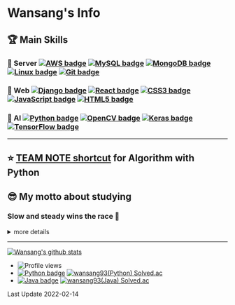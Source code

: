 # Wansang's Info

## 🏆 Main Skills

### 🥇 Server [![AWS badge](https://img.shields.io/badge/AWS-232F3E.svg?&style=flat-square&logo=Amazon%20AWS&logoColor=white)](#wansangs-info) [![MySQL badge](https://img.shields.io/badge/MySQL-4479A1.svg?&style=flat-square&logo=MySQL&logoColor=white)](#wansangs-info) [![MongoDB badge](https://img.shields.io/badge/MongoDB-47A248.svg?&style=flat-square&logo=MongoDB&logoColor=white)](#wansangs-info) [![Linux badge](https://img.shields.io/badge/Linux-FCC624.svg?&style=flat-square&logo=Linux&logoColor=black)](#wansangs-info) [![Git badge](https://img.shields.io/badge/Git-F05032.svg?&style=flat-square&logo=Git&logoColor=white)](#wansangs-info)

### 🥉 Web [![Django badge](https://img.shields.io/badge/Django-092E20.svg?&style=flat-square&logo=Django&logoColor=white)](#wansangs-info) [![React badge](https://img.shields.io/badge/React-61DAFB.svg?&style=flat-square&logo=React&logoColor=black)](#wansangs-info)  [![CSS3 badge](https://img.shields.io/badge/CSS3-1572B6.svg?&style=flat-square&logo=CSS3&logoColor=white)](#wansangs-info) [![JavaScript badge](https://img.shields.io/badge/JavaScript-F7DF1E.svg?&style=flat-square&logo=JavaScript&logoColor=black)](#wansangs-info) [![HTML5 badge](https://img.shields.io/badge/HTML5-E34F26.svg?&style=flat-square&logo=HTML5&logoColor=white)](#wansangs-info)

### 🥈 AI [![Python badge](https://img.shields.io/badge/Python-3776AB.svg?&style=flat-square&logo=Python&logoColor=white)](#wansangs-info) [![OpenCV badge](https://img.shields.io/badge/OpenCV-5C3EE8.svg?&style=flat-square&logo=OpenCV&logoColor=white)](#wansangs-info) [![Keras badge](https://img.shields.io/badge/Keras-D00000.svg?&style=flat-square&logo=Keras&logoColor=white)](#wansangs-info) [![TensorFlow badge](https://img.shields.io/badge/TensorFlow-FF6F00.svg?&style=flat-square&logo=TensorFlow&logoColor=white)](#wansangs-info)

---

## ⭐ [TEAM NOTE shortcut](https://github.com/wansang93/Algorithm/tree/master/Team%20Note) for Algorithm with Python

## 😎 My motto about studying

### **Slow and steady wins the race** 🐢

<details>
<summary>more details</summary>
<div markdown="1">

---

## 😜 What I am interested in now

1. Cloud(especially AWS, Azure) & Linux
2. BitCoin(blockchain), Trading Bot
3. ML & AL(especially Tensorflow and Keras)

## 😝 What I want: To be a **Data Scientist**

## 😛 What I am studying

- 2020 Jun ~ : **Basic Modern JavaScript** book
- 2021 Jul ~ : **AWS SAA** certification

## 😙 I'll study

- **Deep Learning with Python** book
- **Basic Machine/Deep Learning** [Youtube Link](https://www.youtube.com/playlist?list=PLlMkM4tgfjnLSOjrEJN31gZATbcj_MpUm)
- **Linux on Coding Everybody** [Youtube Link](https://www.youtube.com/playlist?list=PLuHgQVnccGMBT57a9dvEtd6OuWpugF9SH), [Site Link](https://opentutorials.org/course/2598)

## 🌆 Where I've worked

- 2021 Aug ~ 2021 Dec: **MavenCloudService**

## 🏫 What I've learned

- 2012 Mar ~ 2019 Feb: I majored in **Computer Information and Communication engineering** at **Hong-ik University**
- 2019 Apr ~ 2019 Nov: I studied the things below at **Samsung Multi-Campus**
  - Cloud Service(Azure)
  - Statistics(R)
  - Computer-Vision(Python, MySQL)
  - Data Analysis(Numpy, Pandas, Matplotlib, Scikit-Learn, etc.)
  - AI / ML / Deep Learning / Reinforcement Learning(Tensorflow, Keras, etc.)
  - Web Programming(JavaScript, Django)
- 2020 Dec ~ 2021 Jun: I studied the things below at **Samsung Multi-Campus**
  - Web Programming(HTML, CSS, JavaScript, Django, React, Redux, Mobx)
  - Cloud Service(AWS)
  - Docker, Kubernetes
- 2022 Jan ~ 2022 Jul: I studied the things below at **Samsung Multi-Campus**
  - Java Basic, Algorithm(Java)

### 💻 On the Internet

- 2019 Nov: **Python for Beginner** [Programmers Link](https://programmers.co.kr/learn/courses/2)
- 2019 Nov ~ 2020 Jul: **Python Coding Do-Jang** [Do-Jang Link](https://dojang.io/course/view.php?id=7)
- 2020 Feb: **Code Python like Python style** [Programmers Link](https://programmers.co.kr/learn/courses/4008)
- 2020 Jun ~ 2020 Sep: **How to use Python in Slicon-Velly** [Udemy Link](https://www.udemy.com/course/python-beginner-korean/)
- 2020 Jul: **Basic Git & Github(Document Controller from the hell)** book & web [Youtube Link](https://www.youtube.com/playlist?list=PLRx0vPvlEmdD5FLIdwTM4mKBgyjv4no81)
- 2020 Sep ~ 2020 Dec: **This is Linux(CentOS 8)** [Youtube Link](https://www.youtube.com/playlist?list=PLVsNizTWUw7EJ9z-LW3lv3VC-6HI9I3hN)
- 2020 Oct ~ 2021 Jul: **This is Coding test** [Youtube Link](https://www.youtube.com/playlist?list=PLRx0vPvlEmdAghTr5mXQxGpHjWqSz0dgC)
- 2021 Sep ~ 2021 Dec: **This is MySQL(8.0)** [Youtube Link](https://www.youtube.com/playlist?list=PLVsNizTWUw7Hox7NMhenT-bulldCp9HP9)

will be updated

### 📚 From Books

📕📙📒📗📘

will be updated

### Employment data -> [Link](./employment.md)

</div>
</details>

---

[![Wansang's github stats](https://github-readme-stats.vercel.app/api?username=wansang93&title_color=FFFFFF&text_color=ced6e0&bg_color=30deg,000000,57606f)](https://github.com/anuraghazra/github-readme-stats)

- ![Profile views](https://komarev.com/ghpvc/?username=wansang93&color=lightgrey)
- [![Python badge](https://img.shields.io/badge/Python-3776AB.svg?&style=flat-square&logo=Python&logoColor=white)](#wansangs-info) [![wansang93(Python) Solved.ac](http://mazassumnida.wtf/api/mini/generate_badge?boj=wansang93)](https://solved.ac/wansang93)
- [![Java badge](https://img.shields.io/badge/Java-007396.svg?&style=flat-square&logo=Java&logoColor=white)](#wansangs-info) [![wansang93(Java) Solved.ac](http://mazassumnida.wtf/api/mini/generate_badge?boj=cardano)](https://solved.ac/cardano)

Last Update 2022-02-14
